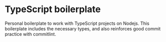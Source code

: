 # TypeScript boilerplate

Personal boilerplate to work with TypeScript projects on Nodejs. This boilerplate includes the necessary types, and also reinforces good commit practice with commitlint.
